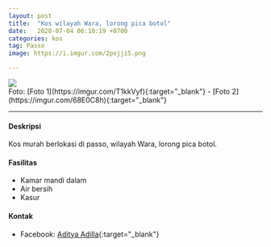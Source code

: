 ```yaml
---
layout: post
title:  "Kos wilayah Wara, lorong pica botol"
date:   2020-07-04 06:10:19 +0700
categories: kos
tag: Passo
image: https://i.imgur.com/2pvjjiS.png

---
```

<div class="mb-4">
<image src="https://i.imgur.com/2pvjjiS.png" class="img-fluid" />
</div>
Foto: [Foto 1](https://imgur.com/T1kkVyf){:target="_blank"} - [Foto 2](https://imgur.com/68E0C8h){:target="_blank"}

<hr> 

#### Deskripsi
Kos murah berlokasi di passo, wilayah Wara, lorong pica botol.

#### Fasilitas
- Kamar mandi dalam
- Air bersih
- Kasur

#### Kontak
- Facebook: [Aditya Adilla](https://www.facebook.com/aditya.adilla.1 "Aditya Adilla"){:target="_blank"}